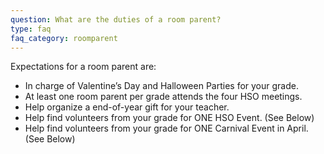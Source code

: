 ```yaml
---
question: What are the duties of a room parent?
type: faq
faq_category: roomparent
---
```

Expectations for a room parent are:
- In charge of Valentine’s Day and Halloween Parties for your grade.
- At least one room parent per grade attends the four HSO meetings.
- Help organize a end-of-year gift for your teacher.
- Help find volunteers from your grade for ONE HSO Event. (See Below)
- Help find volunteers from your grade for ONE Carnival Event in April. (See Below)